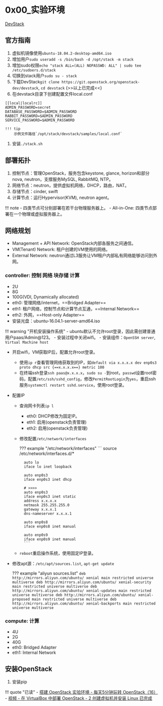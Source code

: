 # 0x00_实验环境

[DevStack](https://docs.openstack.org/devstack/latest/)

## 官方指南

1. 虚拟机镜像使用`ubuntu-18.04.2-desktop-amd64.iso`
1. 增加用户`sudo useradd -s /bin/bash -d /opt/stack -m stack`
1. 增加sudo权限`echo "stack ALL=(ALL) NOPASSWD: ALL" | sudo tee /etc/sudoers.d/stack`
1. 切换到stack用户`sudo su - stack`
1. 下载DevStack`git clone https://git.openstack.org/openstack-dev/devstack`, `cd devstack` {>>以上已完成<<}
1. 在devstack目录下创建配置文件local.conf  
```
[[local|localrc]]
ADMIN_PASSWORD=secret
DATABASE_PASSWORD=$ADMIN_PASSWORD
RABBIT_PASSWORD=$ADMIN_PASSWORD
SERVICE_PASSWORD=$ADMIN_PASSWORD
```

    !!! tip
        示例文件路径`/opt/stack/devstack/samples/local.conf`

1. 安装`./stack.sh`


## 部署拓扑

1. 控制节点：管理OpenStack，服务包含keystone, glance, horizon和部分nova, neutron，支撑服务MySQL, RabbitMQ, NTP。
1. 网络节点：neutron，提供虚拟机网络，DHCP，路由，NAT。
1. 存储节点：cinder, swift
1. 计算节点：运行Hypervisor(KVM), neutron agent。

!!! note
    - 四类节点可分别部署在若干台物理服务器上。
    - All-in-One: 四类节点部署在一个物理或虚拟服务器上。

## 网络规划

- Management + API Network: OpenStack内部各服务之间通信。
- VM(Tenant) Network: 租户创建的VM使用的网络。
- External Network: neutron通过L3服务让VM租户内部私有网络能够访问到外网。

### controller: 控制 网络 块存储 计算

- 2U
- 8G
- 100G(VDI, Dynamically allocated)
- eth0: 管理网络/internet，==Bridged Adapter==
- eth1: 租户网络，控制节点和计算节点互通，==Internal Network==
- eth2: 外网，==Host-only Adapter==
- 安装光盘：ubuntu-16.04.1-server-amd64.iso

!!! warning "开机安装操作系统"
    - ubuntu默认不允许root登录，因此需创建普通用户paas/Admin@123。
    - 安装过程中关闭wifi。
    - 安装组件：`OpenSSH server`, `Virtual Machine host`

- 开启wifi，VM获取IP后，配置允许root登录。
    - 使用`ip r`查看管理网络获取到的IP，如`default via x.x.x.x dev enp0s3 proto dhcp src {==x.x.x.x==} metric 100`
    - 在终端ssh登录`ssh paas@x.x.x.x`，`sudo su -`到root，`passwd`设置root密码，配置`/etc/ssh/sshd_config`，修改`PermitRootLogin`为`yes`，重启ssh服务`systemctl restart sshd.service`，使用root登录。
- 配置IP
    - 查询网卡列表`ip l`
        - eth0: DHCP修改为固定IP。
        - eth1: 启用(openstack负责管理)
        - eth2: 启用(openstack负责管理)
    - 修改配置`/etc/network/interfaces`

        ??? example "/etc/network/interfaces"
            ```
            source /etc/network/interfaces.d/*

            auto lo
            iface lo inet loopback

            auto enp0s3
            iface enp0s3 inet dhcp

            # >>>>
            auto enp0s3
            iface enp0s3 inet static
            address x.x.x.x
            netmask 255.255.255.0
            gateway x.x.x.1
            dns-nameserver x.x.x.1

            auto enp0s8
            iface enp0s8 inet manual

            auto enp0s9
            iface enp0s9 inet manual
            ```

    - `reboot`重启操作系统，使用固定IP登录。

- 修改apt源：`/etc/apt/sources.list`, `apt-get update`

    ??? example "aliyun sources.list"
        ```
        deb http://mirrors.aliyun.com/ubuntu/ xenial main restricted universe multiverse
        deb http://mirrors.aliyun.com/ubuntu/ xenial-security main restricted universe multiverse
        deb http://mirrors.aliyun.com/ubuntu/ xenial-updates main restricted universe multiverse
        deb http://mirrors.aliyun.com/ubuntu/ xenial-proposed main restricted universe multiverse
        deb http://mirrors.aliyun.com/ubuntu/ xenial-backports main restricted universe multiverse
        ```


### compute: 计算

- 4U
- 2G
- 40G
- eth0: Bridged Adapter
- eth1: Internal Network


## 安装OpenStack

1. 安装pip


!!! quote "已读"
    - [搭建 OpenStack 实验环境 - 每天5分钟玩转 OpenStack（16）](https://mp.weixin.qq.com/s?__biz=MzIwMTM5MjUwMg==&mid=2653587901&idx=1&sn=21a38340604708a11f1d203b5500ccfb&chksm=8d3081a4ba4708b292d285cddf18455870a28a2a7585b73d21507529e71fcc8c683a8c0169c2&scene=21#wechat_redirect)
    - [视频 - 在 VirtualBox 中部署 OpenStack - 2 创建虚拟机并安装 Linux 已完成](https://mp.weixin.qq.com/s/g-bKZqRFUGXDghIfGJ16_g)

